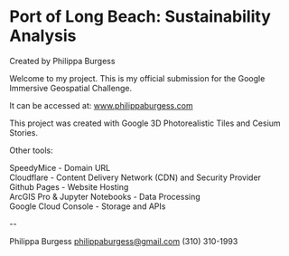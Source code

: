 # Port of Long Beach: Sustainability Analysis 

Created by Philippa Burgess 

Welcome to my project. This is my official submission for the Google Immersive Geospatial Challenge. 

It can be accessed at: <link href=http://www.philippaburgess.com>www.philippaburgess.com

This project was created with Google 3D Photorealistic Tiles and Cesium Stories.

Other tools:  

SpeedyMice - Domain URL<br> 
Cloudflare - Content Delivery Network (CDN) and Security Provider <br>
Github Pages - Website Hosting<br>
ArcGIS Pro & Jupyter Notebooks - Data Processing<br>
Google Cloud Console - Storage and APIs<br>


--

Philippa Burgess 
philippaburgess@gmail.com 
(310) 310-1993 
